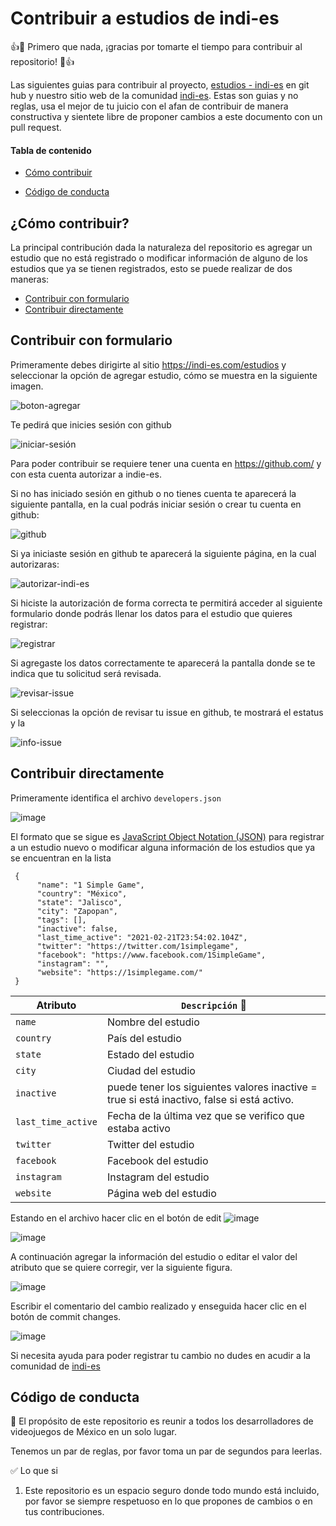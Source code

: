 # Contribuir a estudios de indi-es
:+1::tada: Primero que nada, ¡gracias por tomarte el tiempo para contribuir al repositorio! :tada::+1:

Las siguientes guias para contribuir al proyecto, [estudios - indi-es](https://github.com/indi-es/estudios) en git hub y nuestro sitio web de la comunidad [indi-es](https://indi-es.com/).
 Estas son guias y no reglas, usa el mejor de tu juicio con el afan de contribuir de manera constructiva y sientete libre de proponer cambios a este documento con un pull request.


#### Tabla de contenido

* [Cómo contribuir](#cómo-contribuir)

* [Código de conducta](#código-de-conducta)


## ¿Cómo contribuir?

La principal contribución dada la naturaleza del repositorio es agregar un estudio que no está registrado o modificar información de alguno de los estudios que ya se tienen registrados, esto se puede realizar de dos maneras:
* [Contribuir con formulario](#contribuir-con-formulario)
* [Contribuir directamente](#contribuir-directamente)

## Contribuir con formulario

Primeramente debes dirigirte al sitio https://indi-es.com/estudios y seleccionar la opción de agregar estudio, cómo se muestra en la siguiente imagen.

![boton-agregar](https://user-images.githubusercontent.com/24782574/127026235-662043bb-fc36-4b33-8c97-0b4a2a2306d3.png)

Te pedirá que inicies sesión con github

![iniciar-sesión](https://user-images.githubusercontent.com/24782574/127027484-e5b93d1d-a9b6-4824-b56a-52f51928cd60.png)


Para poder contribuir se requiere tener una cuenta en https://github.com/  y con esta cuenta autorizar a indie-es.

Si no has iniciado sesión en github o no tienes cuenta te aparecerá la siguiente pantalla, en la cual podrás iniciar sesión o crear tu cuenta en github:

![github](https://user-images.githubusercontent.com/24782574/127027898-11a9044e-8fa1-45a8-90db-06fbc65c44d0.png)

Si ya iniciaste sesión en github te aparecerá la siguiente página, en la cual autorizaras:

![autorizar-indi-es](https://user-images.githubusercontent.com/24782574/127026582-5e3d7f10-9cb0-4054-8d49-7c6b55416fcd.png)

Si hiciste la autorización de forma correcta te permitirá acceder al siguiente formulario donde podrás llenar los datos para el estudio que quieres registrar:

![registrar](https://user-images.githubusercontent.com/24782574/127028247-bcf11211-83ce-447b-a320-a4bc3a7ebe21.png)

Si agregaste los datos correctamente te aparecerá la pantalla donde se te indica que tu solicitud será revisada.

![revisar-issue](https://user-images.githubusercontent.com/24782574/127028859-41e353c5-39d0-4284-83dc-a9f5e14f15d0.png)

Si seleccionas la opción de revisar tu issue en github, te mostrará el estatus y la 

![info-issue](https://user-images.githubusercontent.com/24782574/127029084-73aa3257-b891-425a-ae17-e634b35b4529.png)



## Contribuir directamente
Primeramente identifica el archivo ```developers.json```

![image](https://user-images.githubusercontent.com/24782574/112929776-4f229680-90d6-11eb-93ec-87b59dd4e5a8.png)

El formato que se sigue es [JavaScript Object Notation (JSON)](https://www.json.org/) para registrar a un estudio nuevo o modificar alguna información de los estudios que ya se encuentran en la lista 

```
 {
      "name": "1 Simple Game",
      "country": "México",
      "state": "Jalisco",
      "city": "Zapopan",
      "tags": [],
      "inactive": false,
      "last_time_active": "2021-02-21T23:54:02.104Z",
      "twitter": "https://twitter.com/1simplegame",
      "facebook": "https://www.facebook.com/1SimpleGame",
      "instagram": "",
      "website": "https://1simplegame.com/"
 }
```

| Atributo | `Descripción` :mag_right: |
| --- | --- |
| `name` | Nombre del estudio |
| `country` | País del estudio |
| `state` | Estado del estudio |
| `city` | Ciudad del estudio |
| `inactive` | puede tener los siguientes valores  inactive = true si está inactivo, false si está activo. |
| `last_time_active` | Fecha de la última vez que se verifico que estaba activo |
| `twitter` | Twitter del estudio |
| `facebook` | Facebook del estudio |
| `instagram` | Instagram del estudio |
| `website` | Página web del estudio |

Estando en el archivo hacer clic en el botón de edit ![image](https://user-images.githubusercontent.com/24782574/113086265-8d838880-919e-11eb-9939-aaf2f3b8c676.png)

![image](https://user-images.githubusercontent.com/24782574/113086200-6e84f680-919e-11eb-870b-9fab55da6d91.png)

A continuación agregar la información del estudio o editar el valor del atributo que se quiere corregir, ver la siguiente figura.

![image](https://user-images.githubusercontent.com/24782574/113085889-e30b6580-919d-11eb-9857-d0845e19c199.png)

Escribir el comentario del cambio realizado y enseguida hacer clic en el botón de commit changes.

![image](https://user-images.githubusercontent.com/24782574/113086028-1817b800-919e-11eb-8f1c-0e1bf8557cb6.png)

Si necesita ayuda para poder registrar tu cambio no dudes en acudir a la comunidad de [indi-es](https://indi-es.com/)

## Código de conducta


:star2: El propósito de este repositorio es reunir a todos los desarrolladores de videojuegos de México en un solo lugar.

Tenemos un par de reglas, por favor toma un par de segundos para leerlas.

:white_check_mark: Lo que si

1. Este repositorio es un espacio seguro donde todo mundo está incluido, por favor se siempre respetuoso en lo que propones de cambios o en tus contribuciones.
